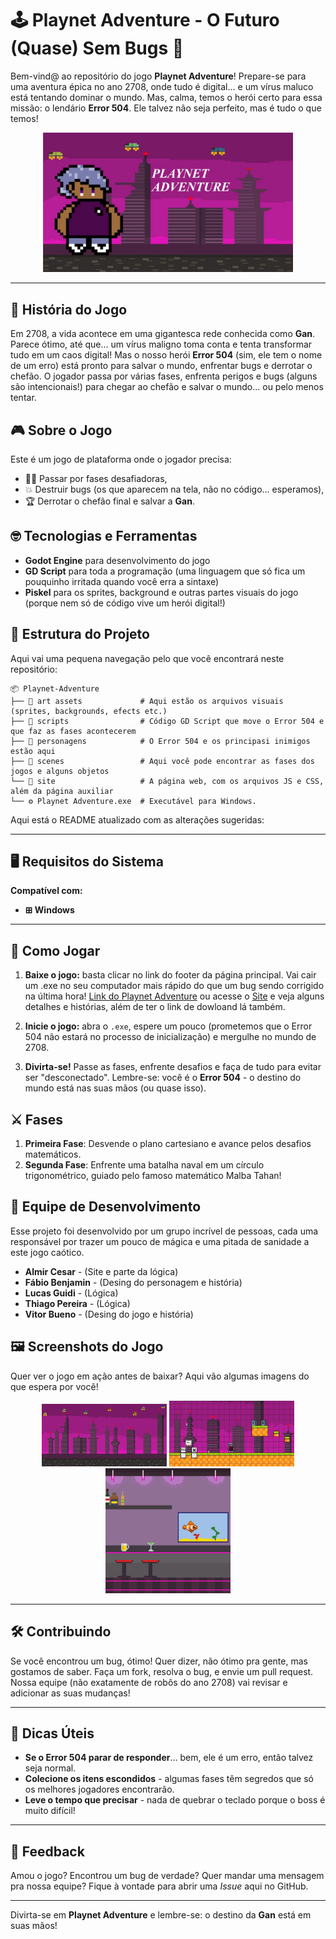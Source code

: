 # 🕹️ Playnet Adventure - O Futuro (Quase) Sem Bugs 🌌

Bem-vind@ ao repositório do jogo **Playnet Adventure**! Prepare-se para uma aventura épica no ano 2708, onde tudo é digital... e um vírus maluco está tentando dominar o mundo. Mas, calma, temos o herói certo para essa missão: o lendário **Error 504**. Ele talvez não seja perfeito, mas é tudo o que temos!

<div align="center">
  <img src="Site/Imagens/banner.jpeg" alt="Banner de Playnet Adventure" width="400px">
</div>

---

## 📜 História do Jogo

Em 2708, a vida acontece em uma gigantesca rede conhecida como **Gan**. Parece ótimo, até que... um vírus maligno toma conta e tenta transformar tudo em um caos digital! Mas o nosso herói **Error 504** (sim, ele tem o nome de um erro) está pronto para salvar o mundo, enfrentar bugs e derrotar o chefão. O jogador passa por várias fases, enfrenta perigos e bugs (alguns são intencionais!) para chegar ao chefão e salvar o mundo... ou pelo menos tentar.

## 🎮 Sobre o Jogo

Este é um jogo de plataforma onde o jogador precisa:
- 🧗‍♂️ Passar por fases desafiadoras,
- 💥 Destruir bugs (os que aparecem na tela, não no código... esperamos),
- 🏆 Derrotar o chefão final e salvar a **Gan**.

## 🤓 Tecnologias e Ferramentas

- **Godot Engine** para desenvolvimento do jogo
- **GD Script** para toda a programação (uma linguagem que só fica um pouquinho irritada quando você erra a sintaxe)
- **Piskel** para os sprites, background e outras partes visuais do jogo (porque nem só de código vive um herói digital!)

## 📂 Estrutura do Projeto

Aqui vai uma pequena navegação pelo que você encontrará neste repositório:

```
📦 Playnet-Adventure
├── 📁 art assets             # Aqui estão os arquivos visuais (sprites, backgrounds, efects etc.)
├── 📁 scripts                # Código GD Script que move o Error 504 e que faz as fases acontecerem
├── 📁 personagens            # O Error 504 e os principasi inimigos estão aqui
├── 📁 scenes                 # Aqui você pode encontrar as fases dos jogos e alguns objetos 
└── 📁 site                   # A página web, com os arquivos JS e CSS, além da página auxiliar
└── ⚙️ Playnet Adventure.exe  # Executável para Windows.
```

Aqui está o README atualizado com as alterações sugeridas:

---

## 🖥️ Requisitos do Sistema

**Compatível com:**  
- **⊞ Windows**  

---

## 🚀 Como Jogar

1. **Baixe o jogo:** basta clicar no link do footer da página principal. Vai cair um .exe no seu computador mais rápido do que um bug sendo corrigido na última hora! [Link do Playnet Adventure](Site/Playnet_Adventure.exe) ou acesse o [Site](https://playnet-adventure.vercel.app/) e veja alguns detalhes e histórias, além de ter o link de dowloand lá também.

2. **Inicie o jogo:** abra o `.exe`, espere um pouco (prometemos que o Error 504 não estará no processo de inicialização) e mergulhe no mundo de 2708.

3. **Divirta-se!** Passe as fases, enfrente desafios e faça de tudo para evitar ser "desconectado". Lembre-se: você é o **Error 504** - o destino do mundo está nas suas mãos (ou quase isso).


## ⚔️ Fases

1. **Primeira Fase**: Desvende o plano cartesiano e avance pelos desafios matemáticos.
2. **Segunda Fase**: Enfrente uma batalha naval em um círculo trigonométrico, guiado pelo famoso matemático Malba Tahan!

## 👥 Equipe de Desenvolvimento

Esse projeto foi desenvolvido por um grupo incrível de pessoas, cada uma responsável por trazer um pouco de mágica e uma pitada de sanidade a este jogo caótico.

- **Almir Cesar** - (Site e parte da lógica)
- **Fábio Benjamin** - (Desing do personagem e história)
- **Lucas Guidi** - (Lógica)
- **Thiago Pereira** - (Lógica)
- **Vitor Bueno** - (Desing do jogo e história)

## 🖼️ Screenshots do Jogo

Quer ver o jogo em ação antes de baixar? Aqui vão algumas imagens do que espera por você!

  <div align="center" padding="">
    <img src="Art Assets/Background/CenÃ_Â¡rio quase completo 2 (1).png" alt="Background de Playnet Adventure" width="200px">
    <img src="Site/Imagens/funções.png" alt="Fase 1 de Playnet Adventure" width="200px" padding: 50px;>
    <img src="Art Assets/Background/CenÃ_Â¡rio quase completo 3.2-3.png.png" alt="Background 2 de Playnet Adventure" width="200px">
  </div>

---

## 🛠️ Contribuindo

Se você encontrou um bug, ótimo! Quer dizer, não ótimo pra gente, mas gostamos de saber. Faça um fork, resolva o bug, e envie um pull request. Nossa equipe (não exatamente de robôs do ano 2708) vai revisar e adicionar as suas mudanças!

---

## 🧠 Dicas Úteis

- **Se o Error 504 parar de responder**... bem, ele é um erro, então talvez seja normal.
- **Colecione os itens escondidos** - algumas fases têm segredos que só os melhores jogadores encontrarão.
- **Leve o tempo que precisar** - nada de quebrar o teclado porque o boss é muito difícil!

---

## 🌟 Feedback

Amou o jogo? Encontrou um bug de verdade? Quer mandar uma mensagem pra nossa equipe? Fique à vontade para abrir uma *Issue* aqui no GitHub.

---

Divirta-se em **Playnet Adventure** e lembre-se: o destino da **Gan** está em suas mãos!
